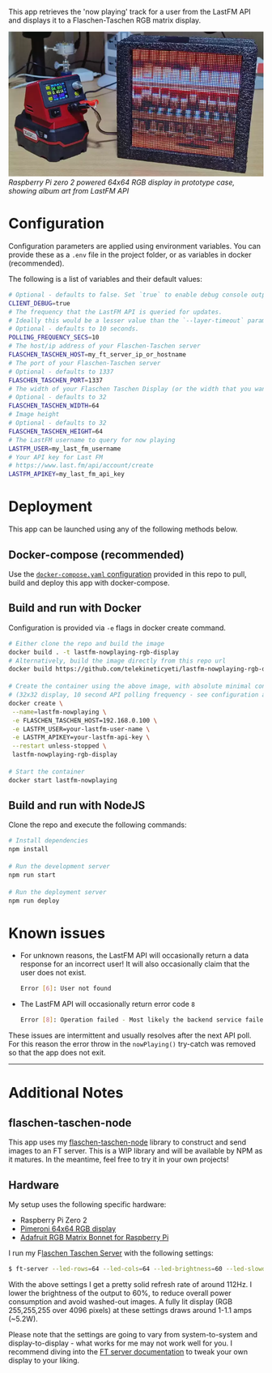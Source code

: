 This app retrieves the 'now playing' track for a user from the LastFM API and displays it to a Flaschen-Taschen RGB matrix display.

![](./.github/rgb-display-prototype.webp)
_Raspberry Pi zero 2 powered 64x64 RGB display in prototype case, showing album art from LastFM API_

# Configuration

Configuration parameters are applied using environment variables. You can provide these as a `.env` file in the project folder, or as variables in docker (recommended).

The following is a list of variables and their default values:

```bash
# Optional - defaults to false. Set `true` to enable debug console output.
CLIENT_DEBUG=true
# The frequency that the LastFM API is queried for updates.
# Ideally this would be a lesser value than the `--layer-timeout` parameter value set on your Flaschen-Taschen server.
# Optional - defaults to 10 seconds.
POLLING_FREQUENCY_SECS=10
# The host/ip address of your Flaschen-Taschen server
FLASCHEN_TASCHEN_HOST=my_ft_server_ip_or_hostname
# The port of your Flaschen-Taschen server
# Optional - defaults to 1337
FLASCHEN_TASCHEN_PORT=1337
# The width of your Flaschen Taschen Display (or the width that you want the image to be)
# Optional - defaults to 32
FLASCHEN_TASCHEN_WIDTH=64
# Image height
# Optional - defaults to 32
FLASCHEN_TASCHEN_HEIGHT=64
# The LastFM username to query for now playing
LASTFM_USER=my_last_fm_username
# Your API key for Last FM
# https://www.last.fm/api/account/create
LASTFM_APIKEY=my_last_fm_api_key
```

# Deployment

This app can be launched using any of the following methods below.

## Docker-compose (recommended)

Use the [`docker-compose.yaml` configuration](https://github.com/telekineticyeti/lastfm-nowplaying-rgb-display/blob/master/docker-compose.yaml) provided in this repo to
pull, build and deploy this app with docker-compose.

## Build and run with Docker

Configuration is provided via `-e` flags in docker create command.

```bash
# Either clone the repo and build the image
docker build . -t lastfm-nowplaying-rgb-display
# Alternatively, build the image directly from this repo url
docker build https://github.com/telekineticyeti/lastfm-nowplaying-rgb-display

# Create the container using the above image, with absolute minimal configuration
# (32x32 display, 10 second API polling frequency - see configuration above)
docker create \
 --name=lastfm-nowplaying \
 -e FLASCHEN_TASCHEN_HOST=192.168.0.100 \
 -e LASTFM_USER=your-lastfm-user-name \
 -e LASTFM_APIKEY=your-lastfm-api-key \
 --restart unless-stopped \
 lastfm-nowplaying-rgb-display

# Start the container
docker start lastfm-nowplaying
```

## Build and run with NodeJS

Clone the repo and execute the following commands:

```bash
# Install dependencies
npm install

# Run the development server
npm run start

# Run the deployment server
npm run deploy
```

# Known issues

- For unknown reasons, the LastFM API will occasionally return a data response for an incorrect user! It will also occasionally claim that the user does not exist.
  ```bash
  Error [6]: User not found
  ```
- The LastFM API will occasionally return error code `8`
  ```bash
  Error [8]: Operation failed - Most likely the backend service failed. Please try again.
  ```

These issues are intermittent and usually resolves after the next API poll. For this reason the error throw in the `nowPlaying()` try-catch was removed so that the app does not exit.

---

# Additional Notes

## flaschen-taschen-node

This app uses my [flaschen-taschen-node](https://github.com/telekineticyeti/flaschen-taschen-node) library to construct and send images to an FT server. This is a WIP library and will be available by NPM as it matures. In the meantime, feel free to try it in your own projects!

## Hardware

My setup uses the following specific hardware:

- Raspberry Pi Zero 2
- [Pimeroni 64x64 RGB display](https://shop.pimoroni.com/products/rgb-led-matrix-panel?variant=3029531983882)
- [Adafruit RGB Matrix Bonnet for Raspberry Pi](https://shop.pimoroni.com/products/adafruit-rgb-matrix-bonnet-for-raspberry-pi?variant=2257849155594)

I run my F[laschen Taschen Server](https://github.com/hzeller/flaschen-taschen) with the following settings:

```bash
$ ft-server --led-rows=64 --led-cols=64 --led-brightness=60 --led-slowdown-gpio=1 --led-gpio-mapping=adafruit-hat-pwm --layer-timeout=30 --led-show-refresh
```

With the above settings I get a pretty solid refresh rate of around 112Hz. I lower the brightness of the output to 60%, to reduce overall power consumption and avoid washed-out images. A fully lit display (RGB 255,255,255 over 4096 pixels) at these settings draws around 1-1.1 amps (~5.2W).

Please note that the settings are going to vary from system-to-system and display-to-display - what works for me may not work well for you. I recommend diving into the [FT server documentation](https://github.com/hzeller/rpi-rgb-led-matrix#changing-parameters-via-command-line-flags) to tweak your own display to your liking.
